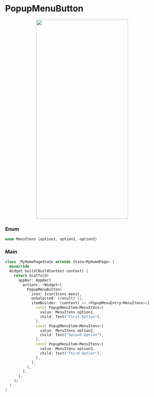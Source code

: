 # PopupMenuButton
<p align="center">
<img src="https://docs.google.com/uc?id=16IW3P0CXEM-wWoMePZM8qgGd50KHBF6W" height="649" width="300">
</p>

### Enum
```dart
enum MenuItens {option1, option2, option3}
```

### Main
```dart
class _MyHomePageState extends State<MyHomePage> {
  @override
  Widget build(BuildContext context) {
    return Scaffold(
      appBar: AppBar(
        actions: <Widget>[
          PopupMenuButton(
            icon: Icon(Icons.menu),
            onSelected: (result) {},
            itemBuilder: (context) => <PopupMenuEntry<MenuItens>>[
              const PopupMenuItem<MenuItens>(
                value: MenuItens.option1,
                child: Text("First Option"),
              ),
              const PopupMenuItem<MenuItens>(
                value: MenuItens.option2,
                child: Text("Second Option"),
              ),
              const PopupMenuItem<MenuItens>(
                value: MenuItens.option3,
                child: Text("Third Option"),
              ),
            ],
          ),
        ],
      ),
    );
  }
}
```

